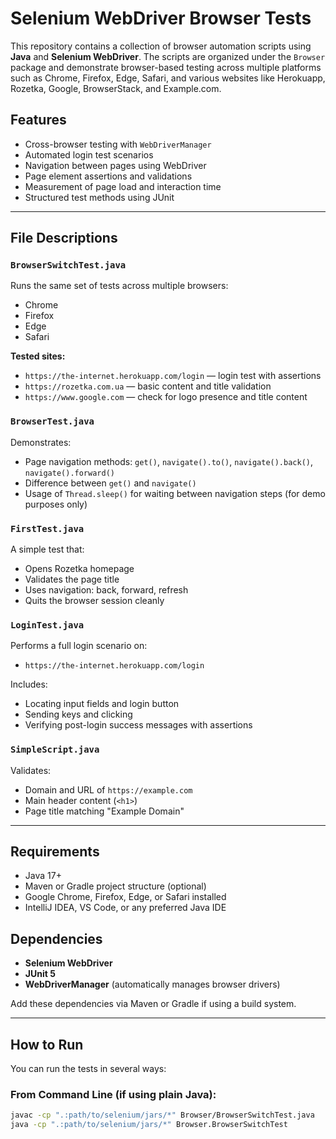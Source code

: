 # Selenium WebDriver Browser Tests

This repository contains a collection of browser automation scripts using **Java** and **Selenium WebDriver**.
The scripts are organized under the `Browser` package and demonstrate browser-based testing across multiple platforms
such as Chrome, Firefox, Edge, Safari, and various websites like Herokuapp, Rozetka, Google, BrowserStack, 
and Example.com.

## Features

- Cross-browser testing with `WebDriverManager`
- Automated login test scenarios
- Navigation between pages using WebDriver
- Page element assertions and validations
- Measurement of page load and interaction time
- Structured test methods using JUnit

---

## File Descriptions

### `BrowserSwitchTest.java`
Runs the same set of tests across multiple browsers:
- Chrome
- Firefox
- Edge
- Safari

**Tested sites:**
- `https://the-internet.herokuapp.com/login` — login test with assertions
- `https://rozetka.com.ua` — basic content and title validation
- `https://www.google.com` — check for logo presence and title content

### `BrowserTest.java`
Demonstrates:
- Page navigation methods: `get()`, `navigate().to()`, `navigate().back()`, `navigate().forward()`
- Difference between `get()` and `navigate()`
- Usage of `Thread.sleep()` for waiting between navigation steps (for demo purposes only)

### `FirstTest.java`
A simple test that:
- Opens Rozetka homepage
- Validates the page title
- Uses navigation: back, forward, refresh
- Quits the browser session cleanly

### `LoginTest.java`
Performs a full login scenario on:
- `https://the-internet.herokuapp.com/login`

Includes:
- Locating input fields and login button
- Sending keys and clicking
- Verifying post-login success messages with assertions

### `SimpleScript.java`
Validates:
- Domain and URL of `https://example.com`
- Main header content (`<h1>`)
- Page title matching "Example Domain"

---

## Requirements

- Java 17+
- Maven or Gradle project structure (optional)
- Google Chrome, Firefox, Edge, or Safari installed
- IntelliJ IDEA, VS Code, or any preferred Java IDE

## Dependencies

- **Selenium WebDriver**
- **JUnit 5**
- **WebDriverManager** (automatically manages browser drivers)

Add these dependencies via Maven or Gradle if using a build system.

---

## How to Run

You can run the tests in several ways:

### From Command Line (if using plain Java):
```bash
javac -cp ".:path/to/selenium/jars/*" Browser/BrowserSwitchTest.java
java -cp ".:path/to/selenium/jars/*" Browser.BrowserSwitchTest
